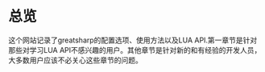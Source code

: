 # 总览

这个网站记录了greatsharp的配置选项、使用方法以及LUA API.第一章节是针对那些对学习LUA API不感兴趣的用户。其他章节是针对新的和有经验的开发人员，大多数用户应该不必关心这些章节的问题。

